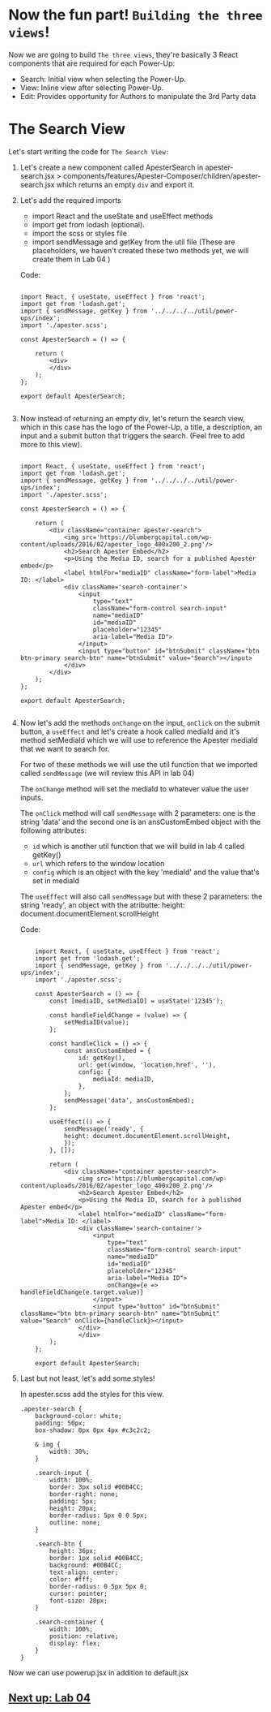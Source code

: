 # Now the fun part!  `Building the three views`!

Now we are going to build `The three views`,  they're basically 3 React components that are required for each Power-Up: 

- Search: Initial view when selecting the Power-Up.
- View: Inline view after selecting Power-Up.
- Edit: Provides opportunity for Authors to manipulate the 3rd Party data



# The Search View

Let's start writing the code for `The Search View:` 

1. Let's create a new component called ApesterSearch in apester-search.jsx > components/features/Apester-Composer/children/apester-search.jsx which returns an empty `div` and export it.

2. Let's add the required imports 
    - import React and the useState and useEffect methods
    - import get from lodash (optional). 
    - import the scss or styles file
    - import sendMessage and getKey from the util file (These are placeholders, we haven't created these two methods yet, we will create them in Lab 04 )

    Code:

    ```
    
    import React, { useState, useEffect } from 'react';
    import get from 'lodash.get';
    import { sendMessage, getKey } from '../../../../util/power-ups/index';
    import './apester.scss';

    const ApesterSearch = () => {

        return (
            <div>  
            </div>
        );
    };

    export default ApesterSearch;


3. Now instead of returning an empty div, let's return the search view, which in this case has the logo of the Power-Up, a title, a description, an input and a submit button that triggers the search. (Feel free to add more to this view).


    ```
    
    import React, { useState, useEffect } from 'react';
    import get from 'lodash.get';
    import { sendMessage, getKey } from '../../../../util/power-ups/index';
    import './apester.scss';

    const ApesterSearch = () => {

        return (
            <div className="container apester-search">
                <img src='https://blumbergcapital.com/wp-content/uploads/2016/02/apester_logo_400x200_2.png'/>
                <h2>Search Apester Embed</h2>
                <p>Using the Media ID, search for a published Apester embed</p>
                <label htmlFor="mediaID" className="form-label">Media ID: </label>
                <div className='search-container'>
                    <input
                        type="text"
                        className="form-control search-input"
                        name="mediaID"
                        id="mediaID"
                        placeholder="12345"
                        aria-label="Media ID">
                    </input>
                    <input type="button" id="btnSubmit" className="btn btn-primary search-btn" name="btnSubmit" value="Search"></input>
                </div>
            </div>
        );
    };

    export default ApesterSearch;


4. Now let's add the methods `onChange` on the input, `onClick` on the submit button, a `useEffect` and let's create a hook called mediaId and it's method setMediaId which we will use to reference the Apester mediaId that we want to search for.

    For two of these methods we will use the util function that we imported called `sendMessage` (we will review this API in lab 04)

    The `onChange` method will set the mediaId to whatever value the user inputs.

    The `onClick` method will call `sendMessage` with 2 parameters: one is the string 'data' and the second one is an ansCustomEmbed object with the following attributes:

    - `id` which is another util function that we will build in lab 4 called getKey()
    - `url` which refers to the window location
    - `config` which is an object with the key 'mediaId' and the value that's set in mediaId 

    The `useEffect` will also call `sendMessage` but with these 2 parameters: the string 'ready', an object with the atributte: height: document.documentElement.scrollHeight

    Code:

    ```
        
        import React, { useState, useEffect } from 'react';
        import get from 'lodash.get';
        import { sendMessage, getKey } from '../../../../util/power-ups/index';
        import './apester.scss';

        const ApesterSearch = () => {
            const [mediaID, setMediaID] = useState('12345');

            const handleFieldChange = (value) => {
                setMediaID(value);
            };

            const handleClick = () => {
                const ansCustomEmbed = {
                    id: getKey(),
                    url: get(window, 'location.href', ''),
                    config: {
                        mediaId: mediaID,
                    },
                };
                sendMessage('data', ansCustomEmbed);
            };

            useEffect(() => {
                sendMessage('ready', {
                height: document.documentElement.scrollHeight,
                });
            }, []);

            return (
                <div className="container apester-search">
                    <img src='https://blumbergcapital.com/wp-content/uploads/2016/02/apester_logo_400x200_2.png'/>
                    <h2>Search Apester Embed</h2>
                    <p>Using the Media ID, search for a published Apester embed</p>
                    <label htmlFor="mediaID" className="form-label">Media ID: </label>
                    <div className='search-container'>
                        <input
                            type="text"
                            className="form-control search-input"
                            name="mediaID"
                            id="mediaID"
                            placeholder="12345"
                            aria-label="Media ID">
                            onChange={e => handleFieldChange(e.target.value)}
                        </input>
                        <input type="button" id="btnSubmit" className="btn btn-primary search-btn" name="btnSubmit" value="Search" onClick={handleClick}></input>
                    </div>
                    </div>
            );
        };

        export default ApesterSearch;

5. Last but not least, let's add some styles!

    In apester.scss add the styles for this view.

    ```
    .apester-search {
        background-color: white;
        padding: 50px;
        box-shadow: 0px 0px 4px #c3c2c2;

        & img {
            width: 30%;
        }

        .search-input {
            width: 100%;
            border: 3px solid #00B4CC;
            border-right: none;
            padding: 5px;
            height: 20px;
            border-radius: 5px 0 0 5px;
            outline: none;
        }
        
        .search-btn {
            height: 36px;
            border: 1px solid #00B4CC;
            background: #00B4CC;
            text-align: center;
            color: #fff;
            border-radius: 0 5px 5px 0;
            cursor: pointer;
            font-size: 20px;
        }
        
        .search-container {
            width: 100%;
            position: relative;
            display: flex;
        }
    }
    ```


Now we can use powerup.jsx in addition to default.jsx

## [Next up: Lab 04](https://github.com/wapopartners/Fusion-Training-User-Stories/tree/lab-00)
